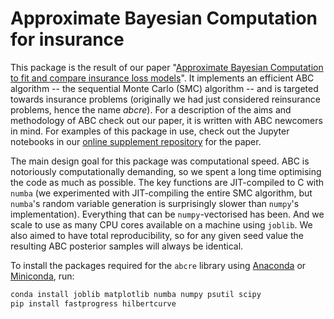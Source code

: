 # Approximate Bayesian Computation for insurance

This package is the result of our paper "[Approximate Bayesian Computation to fit and compare insurance loss models](https://arxiv.org/abs/2007.03833)".
It implements an efficient ABC algorithm -- the sequential Monte Carlo (SMC) algorithm -- and is targeted towards insurance problems (originally we had just considered reinsurance problems, hence the name _abcre_).
For a description of the aims and methodology of ABC check out our paper, it is written with ABC newcomers in mind.
For examples of this package in use, check out the Jupyter notebooks in our [online supplement repository](https://github.com/LaGauffre/ABCFitLoMo) for the paper.

The main design goal for this package was computational speed.
ABC is notoriously computationally demanding, so we spent a long time optimising the code as much as possible.
The key functions are JIT-compiled to C with `numba` (we experimented with JIT-compiling the entire SMC algorithm, but `numba`'s random variable generation is surprisingly slower than `numpy`'s implementation).
Everything that can be `numpy`-vectorised has been.
And we scale to use as many CPU cores available on a machine using `joblib`.
We also aimed to have total reproducibility, so for any given seed value the resulting ABC posterior samples will always be identical. 

To install the packages required for the `abcre` library using [Anaconda](https://www.anaconda.com/products/individual) or [Miniconda](https://docs.conda.io/en/latest/miniconda.html), run:

```bash
conda install joblib matplotlib numba numpy psutil scipy
pip install fastprogress hilbertcurve
```
